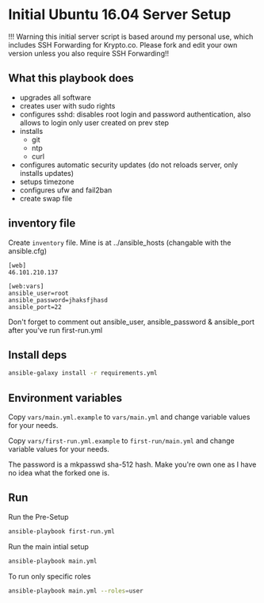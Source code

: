 # Initial Ubuntu 16.04 Server Setup

!!! Warning this initial server script is based around my personal use, which includes SSH Forwarding for Krypto.co. Please fork and edit your own version unless you also require SSH Forwarding!!

## What this playbook does

- upgrades all software
- creates user with sudo rights
- configures sshd: disables root login and password authentication, also allows to login only user created on prev step
- installs
  - git
  - ntp
  - curl
- configures automatic security updates (do not reloads server, only installs updates)
- setups timezone
- configures ufw and fail2ban
- create swap file

## inventory file

Create `inventory` file. Mine is at ../ansible_hosts (changable with the ansible.cfg)

```
[web]
46.101.210.137

[web:vars]
ansible_user=root 
ansible_password=jhaksfjhasd
ansible_port=22
```

Don't forget to comment out ansible_user, ansible_password & ansible_port after you've run first-run.yml

## Install deps

```bash
ansible-galaxy install -r requirements.yml
```

## Environment variables

Copy `vars/main.yml.example` to `vars/main.yml` and change
variable values for your needs.

Copy `vars/first-run.yml.example` to `first-run/main.yml` and change
variable values for your needs.

The password is a mkpasswd sha-512 hash. Make you're own one as I have no idea what the forked one is.

## Run

Run the Pre-Setup

```bash
ansible-playbook first-run.yml
```

Run the main intial setup

```bash
ansible-playbook main.yml
```

To run only specific roles

```bash
ansible-playbook main.yml --roles=user
```
